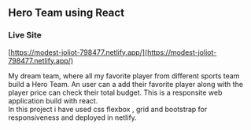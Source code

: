 ## Hero Team using React

### Live Site

[https://modest-joliot-798477.netlify.app/](https://modest-joliot-798477.netlify.app/)

My dream team, where all my favorite player from different sports team build a Hero Team. An user can a add their favorite player along with the player price can check their total budget. This is a responsite web application build with react.  
In this project i have used css flexbox , grid and bootstrap for responsiveness and deployed in netlify.
